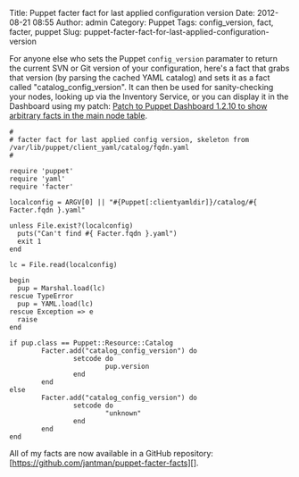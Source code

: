 Title: Puppet facter fact for last applied configuration version
Date: 2012-08-21 08:55
Author: admin
Category: Puppet
Tags: config_version, fact, facter, puppet
Slug: puppet-facter-fact-for-last-applied-configuration-version

For anyone else who sets the Puppet `config_version` paramater to return
the current SVN or Git version of your configuration, here's a fact that
grabs that version (by parsing the cached YAML catalog) and sets it as a
fact called "catalog\_config\_version". It can then be used for
sanity-checking your nodes, looking up via the Inventory Service, or you
can display it in the Dashboard using my patch: [Patch to Puppet
Dashboard 1.2.10 to show arbitrary facts in the main node table][].

~~~~{.ruby}
#
# facter fact for last applied config version, skeleton from /var/lib/puppet/client_yaml/catalog/fqdn.yaml
#

require 'puppet'
require 'yaml'
require 'facter'

localconfig = ARGV[0] || "#{Puppet[:clientyamldir]}/catalog/#{ Facter.fqdn }.yaml"

unless File.exist?(localconfig)
  puts("Can't find #{ Facter.fqdn }.yaml")
  exit 1
end

lc = File.read(localconfig)

begin
  pup = Marshal.load(lc)
rescue TypeError
  pup = YAML.load(lc)
rescue Exception => e
  raise
end

if pup.class == Puppet::Resource::Catalog
        Facter.add("catalog_config_version") do
                setcode do
                        pup.version
                end
        end
else
        Facter.add("catalog_config_version") do
                setcode do
                        "unknown"
                end
        end
end
~~~~

All of my facts are now available in a GitHub repository:
[https://github.com/jantman/puppet-facter-facts][].

  [Patch to Puppet Dashboard 1.2.10 to show arbitrary facts in the main
  node table]: http://blog.jasonantman.com/2012/08/patch-to-puppet-dashboard-1-2-10-to-show-arbitrary-facts-in-the-main-node-table/
  [https://github.com/jantman/puppet-facter-facts]: https://github.com/jantman/puppet-facter-facts
